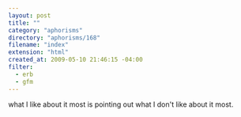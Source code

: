 ```yaml
---
layout: post
title: ""
category: "aphorisms"
directory: "aphorisms/168"
filename: "index"
extension: "html"
created_at: 2009-05-10 21:46:15 -04:00
filter:
  - erb
  - gfm
---
```


what I like about it most is pointing out what I don't like about it most.
